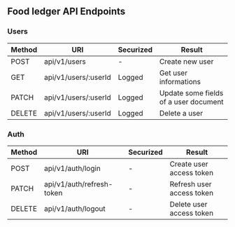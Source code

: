 ## Food ledger API Endpoints

### Users

| Method | URI                  | Securized | Result                                |
| ------ | -------------------- | --------- | ------------------------------------- |
| POST   | api/v1/users         | -         | Create new user                       |
| GET    | api/v1/users/:userId | Logged    | Get user informations                 |
| PATCH  | api/v1/users/:userId | Logged    | Update some fields of a user document |
| DELETE | api/v1/users/:userId | Logged    | Delete a user                         |

### Auth

| Method | URI                       | Securized | Result                    |
| ------ | ------------------------- | --------- | ------------------------- |
| POST   | api/v1/auth/login         | -         | Create user access token  |
| PATCH  | api/v1/auth/refresh-token | -         | Refresh user access token |
| DELETE | api/v1/auth/logout        | -         | Delete user access token  |
